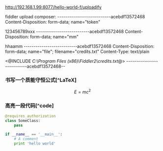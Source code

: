 
http://192.168.1.99:8077/hello-world-f/uploadify

fiddler upload composer:
---------------------------acebdf13572468
Content-Disposition: form-data; name="token"

123456789xxx
---------------------------acebdf13572468
Content-Disposition: form-data; name="mm"

hhaamm
---------------------------acebdf13572468
Content-Disposition: form-data; name="file"; filename="credits.txt"
Content-Type: text/plain

<@INCLUDE *C:\Program Files (x86)\Fiddler2\credits.txt*@>
---------------------------acebdf13572468--


### 书写一个质能守恒公式[^LaTeX]

$$E=mc^2$$

### 高亮一段代码[^code]

```python
@requires_authorization
class SomeClass:
    pass

if __name__ == '__main__':
    # A comment
    print 'hello world'
```